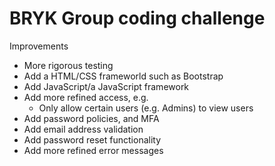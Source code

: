 # BRYK Group coding challenge


Improvements

* More rigorous testing
* Add a HTML/CSS frameworld such as Bootstrap
* Add JavaScript/a JavaScript framework
* Add more refined access, e.g.
  * Only allow certain users (e.g. Admins) to view users
* Add password policies, and MFA
* Add email address validation
* Add password reset functionality
* Add more refined error messages